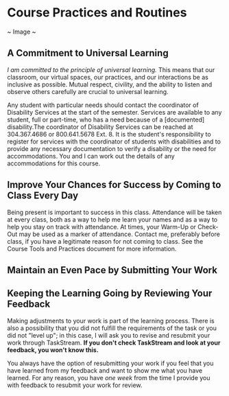 # Course Practices and Routines

~ Image ~


## A Commitment to Universal Learning

*I am committed to the principle of universal learning.* This means that our classroom, our virtual spaces, our practices, and our interactions be as inclusive as possible. Mutual respect, civility, and the ability to listen and observe others carefully are crucial to universal learning.

Any student with particular needs should contact the coordinator of Disability Services at the start of the semester. Services are available to any student, full or part-time, who has a need because of a [documented] disability.The coordinator of Disability Services can be reached at 304.367.4686 or 800.641.5678 Ext. 8. It is the student's responsibility to register for services with the coordinator of students with disabilities and to provide any necessary documentation to verify a disability or the need for accommodations.  You and I can work out the details of any accommodations for this course.

## Improve Your Chances for Success by Coming to Class Every Day

Being present is important to success in this class. Attendance will be taken at every class, both as a way to help me learn your names and as a way to help you stay on track with attendance. At times, your Warm-Up or Check-Out may be used as a marker of attendance. Contact me, preferably before class, if you have a legitimate reason for not coming to class. See the Course Tools and Practices document for more information.

## Maintain an Even Pace by Submitting Your Work



## Keeping the Learning Going by Reviewing Your Feedback

Making adjustments to your work is part of the learning process. There is also a possibility that you did not fulfill the requirements of the task or you did not "level up"; in this case, I will ask you to revise and resubmit your work through TaskStream. **If you don't check TaskStream and look at your feedback, you won't know this.**

You always have the option of resubmitting your work if you feel that you have learned from my feedback and want to show me what you have learned. For any reason, you have *one week* from the time I provide you with feedback to resubmit your work for review.
